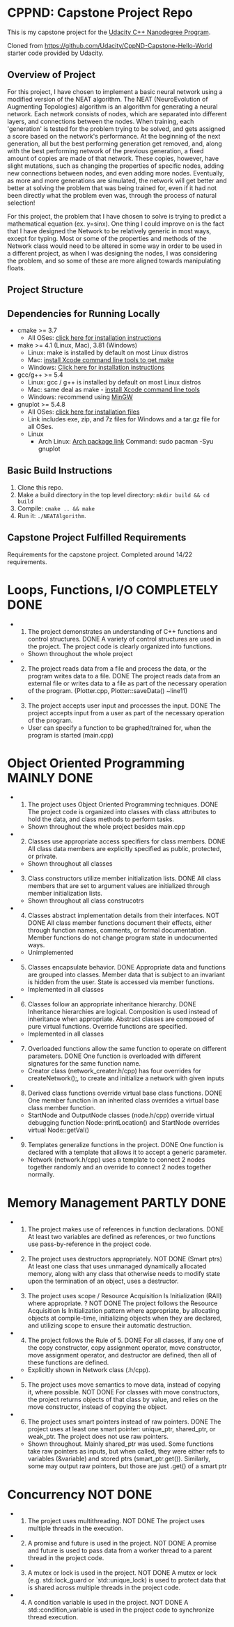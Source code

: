 # CPPND: Capstone Project Repo

This is my capstone project for the [Udacity C++ Nanodegree Program](https://www.udacity.com/course/c-plus-plus-nanodegree--nd213).

Cloned from https://github.com/Udacity/CppND-Capstone-Hello-World starter code provided by Udacity.

## Overview of Project
For this project, I have chosen to implement a basic neural network using a modified version of the NEAT algorithm. The NEAT (NeuroEvolution of Augmenting Topologies) algorithm is an algorithm for generating a neural network. Each network consists of nodes, which are separated into different layers, and connections between the nodes. When training, each 'generation' is tested for the problem trying to be solved, and gets assigned a score based on the network's performance. At the beginning of the next generation, all but the best performing generation get removed, and, along with the best performing network of the previous generation, a fixed amount of copies are made of that network. These copies, however, have slight mutations, such as changing the properties of specific nodes, adding new connections between nodes, and even adding more nodes. Eventually, as more and more generations are simulated, the network will get better and better at solving the problem that was being trained for, even if it had not been directly what the problem even was, through the process of natural selection!

For this project, the problem that I have chosen to solve is trying to predict a mathematical equation (ex. y=sinx). One thing I could improve on is the fact that I have designed the Network to be relatively generic in most ways, except for typing. Most or some of the properties and methods of the Network class would need to be altered in some way in order to be used in a different project, as when I was designing the nodes, I was considering the problem, and so some of these are more aligned towards manipulating floats.

## Project Structure


## Dependencies for Running Locally
* cmake >= 3.7
  * All OSes: [click here for installation instructions](https://cmake.org/install/)
* make >= 4.1 (Linux, Mac), 3.81 (Windows)
  * Linux: make is installed by default on most Linux distros
  * Mac: [install Xcode command line tools to get make](https://developer.apple.com/xcode/features/)
  * Windows: [Click here for installation instructions](http://gnuwin32.sourceforge.net/packages/make.htm)
* gcc/g++ >= 5.4
  * Linux: gcc / g++ is installed by default on most Linux distros
  * Mac: same deal as make - [install Xcode command line tools](https://developer.apple.com/xcode/features/)
  * Windows: recommend using [MinGW](http://www.mingw-w64.org/)
* gnuplot >= 5.4.8
  * All OSes: [click here for installation files](https://sourceforge.net/projects/gnuplot/files/gnuplot/5.4.8/)
  * Link includes exe, zip, and 7z files for Windows and a tar.gz file for all OSes.
  * Linux
    * Arch Linux: [Arch package link](https://archlinux.org/packages/extra/x86_64/gnuplot/) Command: sudo pacman -Syu gnuplot


## Basic Build Instructions

1. Clone this repo.
2. Make a build directory in the top level directory: `mkdir build && cd build`
3. Compile: `cmake .. && make`
4. Run it: `./NEATAlgorithm`.

## Capstone Project Fulfilled Requirements

Requirements for the capstone project. Completed around 14/22 requirements.

# Loops, Functions, I/O COMPLETELY DONE

* 1. The project demonstrates an understanding of C++ functions and control structures. DONE
    A variety of control structures are used in the project.
    The project code is clearly organized into functions.
    * Shown throughout the whole project
  
*  2. The project reads data from a file and process the data, or the program writes data to a file. DONE
    The project reads data from an external file or writes data to a file as part of the necessary operation of the program. (Plotter.cpp, Plotter::saveData() ~line11)
  
*  3. The project accepts user input and processes the input. DONE
    The project accepts input from a user as part of the necessary operation of the program.
    * User can specify a function to be graphed/trained for, when the program is started (main.cpp)

# Object Oriented Programming MAINLY DONE

* 1. The project uses Object Oriented Programming techniques. DONE
	The project code is organized into classes with class attributes to hold the data, and class methods to perform tasks.
  * Shown throughout the whole project besides main.cpp

* 2. Classes use appropriate access specifiers for class members. DONE
  All class data members are explicitly specified as public, protected, or private.
  * Shown throughout all classes

* 3. Class constructors utilize member initialization lists. DONE
  All class members that are set to argument values are initialized through member initialization lists.
  * Shown throughout all class construcotrs

* 4. Classes abstract implementation details from their interfaces. NOT DONE
  All class member functions document their effects, either through function names, comments, or formal documentation. Member functions do not change program state in undocumented ways.
  * Unimplemented

* 5. Classes encapsulate behavior. DONE
	Appropriate data and functions are grouped into classes. Member data that is subject to an invariant is hidden from the user. State is accessed via member functions.
  * Implemented in all classes

* 6. Classes follow an appropriate inheritance hierarchy. DONE
	Inheritance hierarchies are logical. Composition is used instead of inheritance when appropriate. Abstract classes are composed of pure virtual functions. Override functions are specified.
  * Implemented in all classes

* 7. Overloaded functions allow the same function to operate on different parameters. DONE
	One function is overloaded with different signatures for the same function name.
  * Creator class (network_creater.h/cpp) has four overrides for createNetwork();, to create and initialize a network with given inputs

* 8. Derived class functions override virtual base class functions. DONE
	One member function in an inherited class overrides a virtual base class member function.
  * StartNode and OutputNode classes (node.h/cpp) override virtual debugging function Node::printLocation() and StartNode overrides virtual Node::getVal()

* 9. Templates generalize functions in the project. DONE
	One function is declared with a template that allows it to accept a generic parameter.
  * Network (network.h/cpp) uses a template to connect 2 nodes together randomly and an override to connect 2 nodes together normally. 

# Memory Management PARTLY DONE

* 1. The project makes use of references in function declarations. DONE
	At least two variables are defined as references, or two functions use pass-by-reference in the project code.

* 2. The project uses destructors appropriately. NOT DONE (Smart ptrs)
	At least one class that uses unmanaged dynamically allocated memory, along with any class that otherwise needs to modify state upon the termination of an object, uses a destructor.

* 3. The project uses scope / Resource Acquisition Is Initialization (RAII) where appropriate. ? NOT DONE
	The project follows the Resource Acquisition Is Initialization pattern where appropriate, by allocating objects at compile-time, initializing objects when they are declared, and utilizing scope to ensure their automatic destruction.

* 4. The project follows the Rule of 5. DONE
  For all classes, if any one of the copy constructor, copy assignment operator, move constructor, move assignment operator, and destructor are defined, then all of these functions are defined.
  * Explicitly shown in Network class (.h/cpp).

* 5. The project uses move semantics to move data, instead of copying it, where possible. NOT DONE
	For classes with move constructors, the project returns objects of that class by value, and relies on the move constructor, instead of copying the object.

* 6. The project uses smart pointers instead of raw pointers. DONE
	The project uses at least one smart pointer: unique_ptr, shared_ptr, or weak_ptr. The project does not use raw pointers.
  * Shown throughout. Mainly shared_ptr was used. Some functions take raw pointers as inputs, but when called, they were either refs to variables (&variable) and stored ptrs (smart_ptr.get()). Similarly, some may output raw pointers, but those are just .get() of a smart ptr

# Concurrency NOT DONE

* 1. The project uses multithreading. NOT DONE
	The project uses multiple threads in the execution.

* 2. A promise and future is used in the project. NOT DONE
	A promise and future is used to pass data from a worker thread to a parent thread in the project code.

* 3. A mutex or lock is used in the project. NOT DONE
	A mutex or lock (e.g. std::lock_guard or `std::unique_lock) is used to protect data that is shared across multiple threads in the project code.

* 4. A condition variable is used in the project. NOT DONE
	A std::condition_variable is used in the project code to synchronize thread execution.